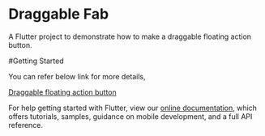 # Draggable Fab

A Flutter project to demonstrate how to make a draggable floating action button.

#Getting Started

You can refer below link for more details,

[Draggable floating action button](https://youtu.be/dn6Mh13u2YM)

For help getting started with Flutter, view our
[online documentation](https://flutter.dev/docs), which offers tutorials,
samples, guidance on mobile development, and a full API reference.
